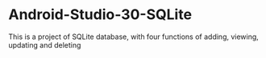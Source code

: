 # Android-Studio-30-SQLite
 This is a project of SQLite database, with four functions of adding, viewing, updating and deleting
